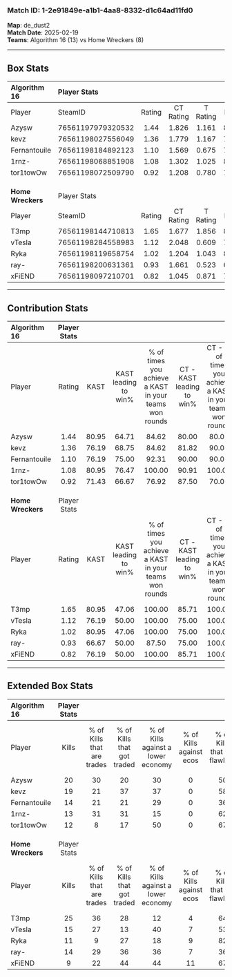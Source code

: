 ### Match ID: 1-2e91849e-a1b1-4aa8-8332-d1c64ad11fd0  
**Map**: de_dust2  
**Match Date**: 2025-02-19  
**Teams**: Algorithm 16 (13) vs Home Wreckers (8)  

---  

## Box Stats  

| **Algorithm 16**  | Player Stats      |        |           |          |       |       |       |         |        |      |     |
| :- | :- | :-: | :-: | :-: | :-: | :-: | :-: | :-: | :-: | :-: | :-: |
| Player            | SteamID           | Rating | CT Rating | T Rating | KAST  |  ADR  | Kills | Assists | Deaths | K/D  | HS% |
| Azysw             | 76561197979320532 |  1.44  |   1.826   |  1.161   | 80.95 | 92.9  |  20   |    4    |   14   | 1.43 | 45  |
| kevz              | 76561198027556049 |  1.36  |   1.779   |  1.167   | 76.19 | 107.0 |  19   |    6    |   16   | 1.19 | 63  |
| Fernantouile      | 76561198184892123 |  1.10  |   1.569   |  0.675   | 76.19 | 76.0  |  14   |    9    |   15   | 0.93 | 42  |
| 1rnz-             | 76561198068851908 |  1.08  |   1.302   |  1.025   | 80.95 | 60.8  |  13   |    5    |   13   | 1.00 | 61  |
| tor1towOw         | 76561198072509790 |  0.92  |   1.208   |  0.780   | 71.43 | 66.9  |  12   |    8    |   16   | 0.75 | 33  |
|                   |                   |        |           |          |       |       |       |         |        |      |     |
|                   |                   |        |           |          |       |       |       |         |        |      |     |
|                   |                   |        |           |          |       |       |       |         |        |      |     |
| **Home Wreckers** | Player Stats      |        |           |          |       |       |       |         |        |      |     |
| Player            | SteamID           | Rating | CT Rating | T Rating | KAST  |  ADR  | Kills | Assists | Deaths | K/D  | HS% |
| T3mp              | 76561198144710813 |  1.65  |   1.677   |  1.856   | 80.95 | 116.9 |  25   |    6    |   17   | 1.47 | 44  |
| vTesla            | 76561198284558983 |  1.12  |   2.048   |  0.609   | 76.19 | 70.3  |  15   |    4    |   14   | 1.07 | 53  |
| Ryka              | 76561198119658754 |  1.02  |   1.204   |  1.043   | 80.95 | 74.1  |  11   |    7    |   14   | 0.79 | 36  |
| ray-              | 76561198200631361 |  0.93  |   1.661   |  0.523   | 66.67 | 74.5  |  14   |    6    |   18   | 0.78 | 71  |
| xFiEND            | 76561198097210701 |  0.82  |   1.045   |  0.871   | 76.19 | 57.0  |   9   |    6    |   15   | 0.60 | 66  |
---  

## Contribution Stats  

| **Algorithm 16**  | Player Stats |       |                      |                                                        |                           |                                                             |                          |                                                            |
| :- | :-: | :-: | :-: | :-: | :-: | :-: | :-: | :-: |
| Player            |    Rating    | KAST  | KAST leading to win% | % of times you achieve a KAST in your teams won rounds | CT - KAST leading to win% | CT - % of times you achieve a KAST in your teams won rounds | T - KAST leading to win% | T - % of times you achieve a KAST in your teams won rounds |
| Azysw             |     1.44     | 80.95 |        64.71         |                         84.62                          |           80.00           |                            80.00                            |          42.86           |                           100.00                           |
| kevz              |     1.36     | 76.19 |        68.75         |                         84.62                          |           81.82           |                            90.00                            |          40.00           |                           66.67                            |
| Fernantouile      |     1.10     | 76.19 |        75.00         |                         92.31                          |           90.00           |                            90.00                            |          50.00           |                           100.00                           |
| 1rnz-             |     1.08     | 80.95 |        76.47         |                         100.00                         |           90.91           |                           100.00                            |          50.00           |                           100.00                           |
| tor1towOw         |     0.92     | 71.43 |        66.67         |                         76.92                          |           87.50           |                            70.00                            |          42.86           |                           100.00                           |
|                   |              |       |                      |                                                        |                           |                                                             |                          |                                                            |
|                   |              |       |                      |                                                        |                           |                                                             |                          |                                                            |
|                   |              |       |                      |                                                        |                           |                                                             |                          |                                                            |
| **Home Wreckers** | Player Stats |       |                      |                                                        |                           |                                                             |                          |                                                            |
| Player            |    Rating    | KAST  | KAST leading to win% | % of times you achieve a KAST in your teams won rounds | CT - KAST leading to win% | CT - % of times you achieve a KAST in your teams won rounds | T - KAST leading to win% | T - % of times you achieve a KAST in your teams won rounds |
| T3mp              |     1.65     | 80.95 |        47.06         |                         100.00                         |           85.71           |                           100.00                            |          20.00           |                           100.00                           |
| vTesla            |     1.12     | 76.19 |        50.00         |                         100.00                         |           75.00           |                           100.00                            |          25.00           |                           100.00                           |
| Ryka              |     1.02     | 80.95 |        47.06         |                         100.00                         |           75.00           |                           100.00                            |          22.22           |                           100.00                           |
| ray-              |     0.93     | 66.67 |        50.00         |                         87.50                          |           75.00           |                           100.00                            |          16.67           |                           50.00                            |
| xFiEND            |     0.82     | 76.19 |        50.00         |                         100.00                         |           85.71           |                           100.00                            |          22.22           |                           100.00                           |
---  

## Extended Box Stats  

| **Algorithm 16**  | Player Stats |                            |                            |                                    |                         |                              |                                 |        |                             |                                     |                          |                               |                            |
| :- | :-: | :-: | :-: | :-: | :-: | :-: | :-: | :-: | :-: | :-: | :-: | :-: | :-: |
| Player            |    Kills     | % of Kills that are trades | % of Kills that got traded | % of Kills against a lower economy | % of Kills against ecos | % of Kills that are flawless | % of Kills that are close duels | Deaths | % of Deaths that get traded | % of Deaths against a lower economy | % of Deaths against ecos | % of Deaths that are flawless | % of Deaths that are close |
| Azysw             |      20      |             30             |             20             |                 30                 |            0            |              50              |                5                |   14   |             29              |                 36                  |            0             |              43               |             7              |
| kevz              |      19      |             21             |             37             |                 37                 |            0            |              58              |                0                |   16   |             38              |                 38                  |            0             |              56               |             13             |
| Fernantouile      |      14      |             21             |             21             |                 29                 |            0            |              36              |                7                |   15   |             20              |                 33                  |            0             |              73               |             13             |
| 1rnz-             |      13      |             31             |             31             |                 15                 |            0            |              62              |                0                |   13   |             31              |                 38                  |            0             |              77               |             8              |
| tor1towOw         |      12      |             8              |             17             |                 50                 |            0            |              67              |                8                |   16   |             25              |                 38                  |            0             |              44               |             6              |
|                   |              |                            |                            |                                    |                         |                              |                                 |        |                             |                                     |                          |                               |                            |
|                   |              |                            |                            |                                    |                         |                              |                                 |        |                             |                                     |                          |                               |                            |
|                   |              |                            |                            |                                    |                         |                              |                                 |        |                             |                                     |                          |                               |                            |
| **Home Wreckers** | Player Stats |                            |                            |                                    |                         |                              |                                 |        |                             |                                     |                          |                               |                            |
| Player            |    Kills     | % of Kills that are trades | % of Kills that got traded | % of Kills against a lower economy | % of Kills against ecos | % of Kills that are flawless | % of Kills that are close duels | Deaths | % of Deaths that get traded | % of Deaths against a lower economy | % of Deaths against ecos | % of Deaths that are flawless | % of Deaths that are close |
| T3mp              |      25      |             36             |             28             |                 12                 |            4            |              64              |                8                |   17   |             29              |                 18                  |            0             |              65               |             0              |
| vTesla            |      15      |             27             |             13             |                 40                 |            7            |              53              |                0                |   14   |             29              |                  7                  |            0             |              50               |             7              |
| Ryka              |      11      |             9              |             27             |                 18                 |            9            |              82              |                9                |   14   |             21              |                 21                  |            0             |              57               |             7              |
| ray-              |      14      |             29             |             36             |                 36                 |            7            |              36              |               14                |   18   |             17              |                 22                  |            6             |              61               |             0              |
| xFiEND            |      9       |             22             |             44             |                 44                 |           11            |              67              |               22                |   15   |             33              |                 27                  |            0             |              40               |             7              |
